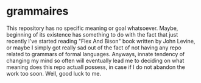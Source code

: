 # grammaires

This repository has no specific meaning or goal whatsoever. Maybe, beginning of its existence has something to do with the fact that just recently I've started
reading "Flex And Bison" book written by John Levine, or maybe I simply got really sad out of the fact of not having any repo related to grammars of formal languages. Anyways, innate tendency of changing my mind so often will eventually lead me to deciding on what meaning does this repo actuall possess, in case if I do not abandon the work too soon. Well, good luck to me. 
